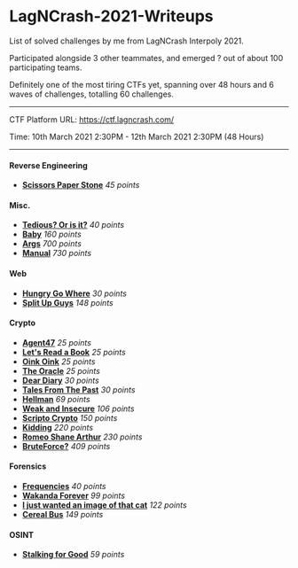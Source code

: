 # LagNCrash-2021-Writeups

List of solved challenges by me from LagNCrash Interpoly 2021.

Participated alongside 3 other teammates, and emerged ? out of about 100 participating teams.

Definitely one of the most tiring CTFs yet, spanning over 48 hours and 6 waves of challenges, totalling 60 challenges.

---

CTF Platform URL: https://ctf.lagncrash.com/

Time: 10th March 2021 2:30PM - 12th March 2021 2:30PM (48 Hours)

---

#### Reverse Engineering

- **[Scissors Paper Stone](https://github.com/caprinux/LagNCrash/tree/main/Writeups/RE/Scissors%20Paper%20Stone)** _45 points_

#### Misc.

- **[Tedious? Or is it?](https://github.com/caprinux/LagNCrash/tree/main/Writeups/Misc/Tedious)** _40 points_
- **[Baby](https://github.com/caprinux/LagNCrash/tree/main/Writeups/Misc/Baby)** _160 points_
- **[Args](https://github.com/caprinux/LagNCrash/tree/main/Writeups/Misc/Args)** _700 points_
- **[Manual](https://github.com/caprinux/LagNCrash/tree/main/Writeups/Misc/Manual)** _730 points_

#### Web

- **[Hungry Go Where]()** _30 points_
- **[Split Up Guys]()** _148 points_

#### Crypto

- **[Agent47]()** _25 points_
- **[Let's Read a Book]()** _25 points_
- **[Oink Oink]()** _25 points_
- **[The Oracle]()** _25 points_
- **[Dear Diary]()** _30 points_
- **[Tales From The Past]()** _30 points_
- **[Hellman]()** _69 points_
- **[Weak and Insecure]()** _106 points_
- **[Scripto Crypto]()** _150 points_
- **[Kidding]()** _220 points_
- **[Romeo Shane Arthur]()** _230 points_
- **[BruteForce?]()** _409 points_

#### Forensics

- **[Frequencies]()** _40 points_
- **[Wakanda Forever]()** _99 points_
- **[I just wanted an image of that cat]()** _122 points_
- **[Cereal Bus]()** _149 points_

#### OSINT

- **[Stalking for Good]()** _59 points_
